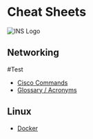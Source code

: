 # Cheat Sheets
![INS Logo](https://netacad.ch/static/media/INS_wide_RGB_path.4f1512f5.svg)  
## Networking
#Test

- [Cisco Commands](networking/cisco.md)
- [Glossary / Acronyms](networking/glossary_acronyms.md)

## Linux
- [Docker](linux/docker/docker.md)
